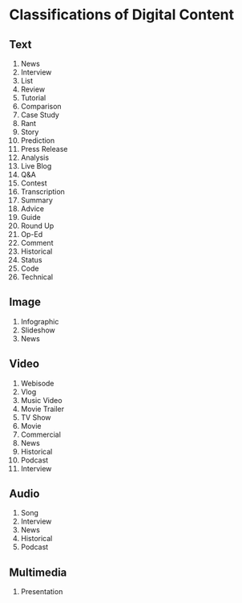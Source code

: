 # Classifications of Digital Content

## Text

1. News
2. Interview
3. List
4. Review
5. Tutorial
6. Comparison
7. Case Study
8. Rant
9. Story
10. Prediction
11. Press Release
12. Analysis
13. Live Blog
14. Q&A
15. Contest
16. Transcription
17. Summary
18. Advice
19. Guide
20. Round Up
21. Op-Ed
22. Comment
23. Historical
24. Status
25. Code
26. Technical

## Image

1. Infographic
2. Slideshow
3. News

## Video

1. Webisode
2. Vlog
3. Music Video
4. Movie Trailer
5. TV Show
6. Movie
7. Commercial
8. News
9. Historical
10. Podcast
11. Interview

## Audio

1. Song
2. Interview
3. News
4. Historical
5. Podcast

## Multimedia

1. Presentation
